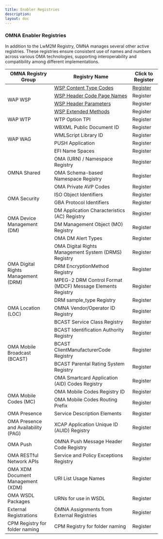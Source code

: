 ```yaml
---
title: Enabler Registries
description: 
layout: doc
---
```


### OMNA Enabler Registries
In addition to the LwM2M Registry, OMNA manages several other active registries. These registries ensure consistent use of names and numbers across various OMA technologies, supporting interoperability and compatibility among different implementations.

<table>
  <thead>
    <tr>
      <th>OMNA Registry Group</th>
      <th>Registry Name</th>
      <th>Click to Register</th>
    </tr>
  </thead>
  <tbody>
    <tr>
      <td rowspan="4">WAP WSP</td>
      <td><a href="/omna/wsp/wsp_content_type_codes.html" target="_blank">WSP Content Type Codes</a></td>
      <td><a href="/omna/registerpage.html#wsp-content-type-codes" target="_blank">Register</a></td>
    </tr>
    <tr>
      <td><a href="/omna/wsp/wsp-header-code-page-names.html" target="_blank"> WSP Header Code Page Names</a></td>
      <td>Register</td>
    </tr>
    <tr>
      <td><a href="/omna/wsp/wsp-header-parameters.html" target="_blank">WSP Header Parameters</a></td>
      <td>Register</td>
    </tr>
    <tr>
      <td><a href="/omna/wsp/wsp-extended-methods.html" target="_blank">WSP Extended Methods</a></td>
      <td>Register</td>
    </tr>
    <tr>
      <td>WAP WTP</td>
      <td>WTP Option TPI</td>
      <td>Register</td>
    </tr>
    <tr>
      <td rowspan="4">WAP WAG</td>
      <td>WBXML Public Document ID</td>
      <td>Register</td>
    </tr>
    <tr>
      <td>WMLScript Library ID</td>
      <td>Register</td>
    </tr>
    <tr>
      <td>PUSH Application</td>
      <td>Register</td>
    </tr>
    <tr>
      <td>EFI Name Spaces</td>
      <td>Register</td>
    </tr>
    <tr>
      <td rowspan="3">OMNA Shared</td>
      <td>OMA (URN) / Namespace Registry</td>
      <td>Register</td>
    </tr>
    <tr>
      <td>OMA Schema-based Namespace Registry</td>
      <td>Register</td>
    </tr>
    <tr>
      <td>OMA Private AVP Codes</td>
      <td>Register</td>
    </tr>
    <tr>
      <td rowspan="2">OMA Security</td>
      <td>ISO Object Identifiers</td>
      <td>Register</td>
    </tr>
    <tr>
      <td>GBA Protocol Identifiers</td>
      <td>Register</td>
    </tr>
    <tr>
      <td rowspan="3">OMA Device Management (DM)</td>
      <td>DM Application Characteristics (AC) Registry</td>
      <td>Register</td>
    </tr>
    <tr>
      <td>DM Management Object (MO) Registry</td>
      <td>Register</td>
    </tr>
    <tr>
      <td>OMA DM Alert Types</td>
      <td>Register</td>
    </tr>
    <tr>
      <td rowspan="4">OMA Digital Rights Management (DRM)</td>
      <td>OMA Digital Rights Management System (DRMS) Registry</td>
      <td>Register</td>
    </tr>
    <tr>
      <td>DRM EncryptionMethod Registry</td>
      <td>Register</td>
    </tr>
    <tr>
      <td>MPEG-2 DRM Control Format (MDCF) Message Elements Registry</td>
      <td>Register</td>
    </tr>
    <tr>
      <td>DRM sample_type Registry</td>
      <td>Register</td>
    </tr>
    <tr>
      <td>OMA Location (LOC)</td>
      <td>OMNA Vendor/Operator ID Registry</td>
      <td>Register</td>
    </tr>
    <tr>
      <td rowspan="5">OMA Mobile Broadcast (BCAST)</td>
      <td>BCAST Service Class Registry</td>
      <td>Register</td>
    </tr>
    <tr>
      <td>BCAST Identification Authority Registry</td>
      <td>Register</td>
    </tr>
    <tr>
      <td>BCAST ClientManufacturerCode Registry</td>
      <td>Register</td>
    </tr>
    <tr>
      <td>BCAST Parental Rating System Registry</td>
      <td>Register</td>
    </tr>
    <tr>
      <td>OMA Smartcard Application (AID) Codes Registry</td>
      <td>Register</td>
    </tr>
    <tr>
      <td rowspan="2">OMA Mobile Codes (MC)</td>
      <td>OMA Mobile Codes Registry ID</td>
      <td>Register</td>
    </tr>
    <tr>
      <td>OMA Mobile Codes Routing Prefix</td>
      <td>Register</td>
    </tr>
    <tr>
      <td>OMA Presence</td>
      <td>Service Description Elements</td>
      <td>Register</td>
    </tr>
    <tr>
      <td>OMA Presence and Availability (PAG)</td>
      <td>XCAP Application Unique ID (AUID) Registry</td>
      <td>Register</td>
    </tr>
    <tr>
      <td>OMA Push</td>
      <td>OMNA Push Message Header Code Registry</td>
      <td>Register</td>
    </tr>
    <tr>
      <td>OMA RESTful Network APIs</td>
      <td>Service and Policy Exceptions Registry</td>
      <td>Register</td>
    </tr>
    <tr>
      <td>OMA XDM Document Management (XDM)</td>
      <td>URI List Usage Names</td>
      <td>Register</td>
    </tr>
    <tr>
      <td>OMA WSDL Packages</td>
      <td>URNs for use in WSDL</td>
      <td>Register</td>
    </tr>
    <tr>
      <td>External Registrations</td>
      <td>OMNA Assignments from External Registries</td>
      <td>Register</td>
    </tr>
    <tr>
      <td>CPM Registry for folder naming</td>
      <td>CPM Registry for folder naming</td>
      <td>Register</td>
    </tr>
  </tbody>
</table>

